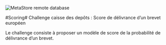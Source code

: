 

![MetaStore remote database](https://github.com/amoussoubaruch/Kaggle_script/blob/master/Caisse%20de%20d%C3%A9pot/img/image1.png)

#Scoring#
Challenge caisse des depôts : Score de délivrance d’un brevet européen

Le challenge consiste à proposer un modèle de score de la probabilité de délivrance d’un brevet.
#
